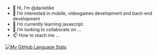 - 👋 Hi, I’m @danielike
- 👀 I’m interested in mobile, videogames development and back-end development
- 🌱 I’m currently learning javascript.
- 💞️ I’m looking to collaborate on ...
- 📫 How to reach me ...

<!---
danielike/danielike is a ✨ special ✨ repository because its `README.md` (this file) appears on your GitHub profile.
You can click the Preview link to take a look at your changes.
--->
[![My GitHub Language Stats](https://github-readme-stats.vercel.app/api/top-langs/?username=danielike&langs_count=5&theme=tokyonight)]()

